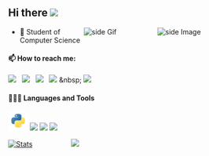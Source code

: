 ## Hi there <img src="https://github.com/user-attachments/assets/9857e5b8-467a-4555-8d90-ef0841c592b0" width="109px">


<!--
**renato123b/renato123b** is a ✨ _special_ ✨ repository because its `README.md` (this file) appears on your GitHub profile.

Here are some ideas to get you started:

- 🔭 I’m currently working on ...
- 🌱 I’m currently learning ...
- 👯 I’m looking to collaborate on ...
- 🤔 I’m looking for help with ...
- 💬 Ask me about ...
- 📫 How to reach me: ...
- 😄 Pronouns: ...
- ⚡ Fun fact: ...
-->

  <img src="https://github.com/sciencepal/sciencepal/blob/master/assets/life_balance.gif" alt="side Image" align="right" width="200" height="auto" />
<a href="https://ko-fi.com/sciencepal"> <img src="https://media3.giphy.com/media/ZEB6yFbLnhyQf7g3hn/giphy.gif" alt="side Gif" align="right" width="150" height="auto"/> </a>
 
  - 🔭 Student of Computer Science

  
#### 📫 How to reach me:
[<img src="https://upload.wikimedia.org/wikipedia/commons/8/83/Steam_icon_logo.svg" width="3.5%"/>](https://steamcommunity.com/profiles/76561198452596918/)  &nbsp; 
[<img src="https://github.com/sciencepal/sciencepal/blob/master/assets/discord-round.svg" width="3.5%"/>](https://discord.gg/MnUUbHe)  &nbsp; 
[<img src="https://img.icons8.com/color/48/000000/linkedin.png" width="3.5%"/>](https://www.linkedin.com/in/renato-almeida-413508142)  &nbsp; 
[<img src="https://img.icons8.com/fluent/48/000000/instagram-new.png" width="3.5%"/>]([https://www.instagram.com/aditya.pal23/](https://www.instagram.com/renato_123b?igsh=NGF0bXV1MW9oaGtq))  &nbsp; 
[<img src="https://img.icons8.com/fluent/48/000000/gmail.png" width="3.5%"/>](https://mail.google.com/mail/?view=cm&to=renatocarvalho1403@gmail.com)



  
  #### 👨🏻‍💻 Languages and Tools <br />
  <code><img height="40" src="https://raw.githubusercontent.com/github/explore/80688e429a7d4ef2fca1e82350fe8e3517d3494d/topics/python/python.png"></code>
  <code><img height="40" src="https://static.vecteezy.com/system/resources/previews/027/127/463/original/javascript-logo-javascript-icon-transparent-free-png.png"></code>
  <code><img height="40" src="https://cdn.iconscout.com/icon/free/png-256/free-node-js-1174925.png?f=webp"></code>
  <code><img height="40" src="https://cdn.iconscout.com/icon/free/png-256/free-java-60-1174953.png?f=webp"></code>

[![Stats](https://github-readme-stats.vercel.app/api?username=sciencepal&show_icons=true&theme=radical)](https://github-readme-stats.vercel.app/api?username=sciencepal&show_icons=true&theme=radical)&nbsp; &nbsp; &nbsp; &nbsp; &nbsp; &nbsp; &nbsp; &nbsp; &nbsp; &nbsp; <img src="https://media4.giphy.com/media/v1.Y2lkPTc5MGI3NjExOTViMHJvMXN0NXNrbmlzYTl3bTJ6bGo3ZTN0eWNpOGV5ZHdnd2tkbCZlcD12MV9pbnRlcm5hbF9naWZfYnlfaWQmY3Q9Zw/bGgsc5mWoryfgKBx1u/giphy.webp" width="195">
  
  

  
